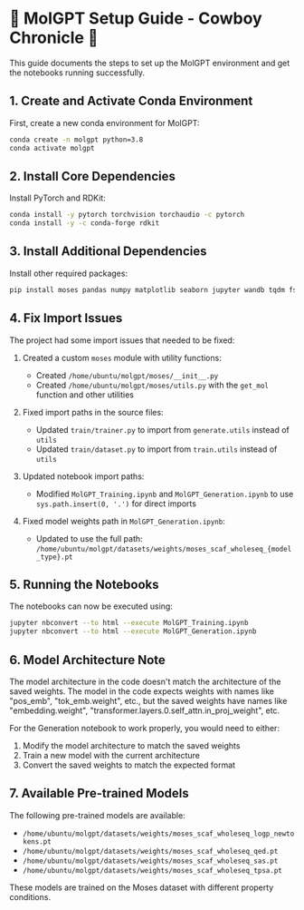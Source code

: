 # 🤠 MolGPT Setup Guide - Cowboy Chronicle 🤠

This guide documents the steps to set up the MolGPT environment and get the notebooks running successfully.

## 1. Create and Activate Conda Environment

First, create a new conda environment for MolGPT:

```bash
conda create -n molgpt python=3.8
conda activate molgpt
```

## 2. Install Core Dependencies

Install PyTorch and RDKit:

```bash
conda install -y pytorch torchvision torchaudio -c pytorch
conda install -y -c conda-forge rdkit
```

## 3. Install Additional Dependencies

Install other required packages:

```bash
pip install moses pandas numpy matplotlib seaborn jupyter wandb tqdm fsspec
```

## 4. Fix Import Issues

The project had some import issues that needed to be fixed:

1. Created a custom `moses` module with utility functions:
   - Created `/home/ubuntu/molgpt/moses/__init__.py`
   - Created `/home/ubuntu/molgpt/moses/utils.py` with the `get_mol` function and other utilities

2. Fixed import paths in the source files:
   - Updated `train/trainer.py` to import from `generate.utils` instead of `utils`
   - Updated `train/dataset.py` to import from `train.utils` instead of `utils`

3. Updated notebook import paths:
   - Modified `MolGPT_Training.ipynb` and `MolGPT_Generation.ipynb` to use `sys.path.insert(0, '.')` for direct imports

4. Fixed model weights path in `MolGPT_Generation.ipynb`:
   - Updated to use the full path: `/home/ubuntu/molgpt/datasets/weights/moses_scaf_wholeseq_{model_type}.pt`

## 5. Running the Notebooks

The notebooks can now be executed using:

```bash
jupyter nbconvert --to html --execute MolGPT_Training.ipynb
jupyter nbconvert --to html --execute MolGPT_Generation.ipynb
```

## 6. Model Architecture Note

The model architecture in the code doesn't match the architecture of the saved weights. The model in the code expects weights with names like "pos_emb", "tok_emb.weight", etc., but the saved weights have names like "embedding.weight", "transformer.layers.0.self_attn.in_proj_weight", etc.

For the Generation notebook to work properly, you would need to either:
1. Modify the model architecture to match the saved weights
2. Train a new model with the current architecture
3. Convert the saved weights to match the expected format

## 7. Available Pre-trained Models

The following pre-trained models are available:

- `/home/ubuntu/molgpt/datasets/weights/moses_scaf_wholeseq_logp_newtokens.pt`
- `/home/ubuntu/molgpt/datasets/weights/moses_scaf_wholeseq_qed.pt`
- `/home/ubuntu/molgpt/datasets/weights/moses_scaf_wholeseq_sas.pt`
- `/home/ubuntu/molgpt/datasets/weights/moses_scaf_wholeseq_tpsa.pt`

These models are trained on the Moses dataset with different property conditions.
